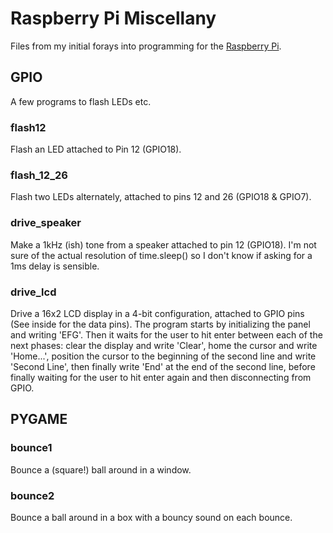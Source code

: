 # Raspberry Pi Miscellany

Files from my initial forays into programming for the [Raspberry Pi](http://raspberrypi.org).

## GPIO

A few programs to flash LEDs etc.

### flash12

Flash an LED attached to Pin 12 (GPIO18).

### flash_12_26

Flash two LEDs alternately, attached to pins 12 and 26 (GPIO18 & GPIO7).

### drive_speaker

Make a 1kHz (ish) tone from a speaker attached to pin 12 (GPIO18). I'm not sure 
of the actual resolution of time.sleep() so I don't know if asking for a 1ms 
delay is sensible.

### drive_lcd

Drive a 16x2 LCD display in a 4-bit configuration, attached to GPIO pins (See
inside for the data pins).  The program starts by initializing the panel and 
writing 'EFG'. Then it waits for the user to hit enter between each of the 
next phases: clear the display and write 'Clear', home the cursor and write 
'Home...', position the cursor to the beginning of the second line and write 
'Second Line', then finally write 'End' at the end of the second line, before 
finally waiting for the user to hit enter again and then disconnecting from
GPIO.

## PYGAME

### bounce1

Bounce a (square!) ball around in a window.

### bounce2

Bounce a ball around in a box with a bouncy sound on each bounce.

